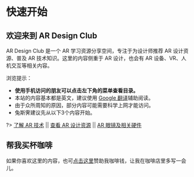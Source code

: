 # 快速开始


## 欢迎来到 AR Design Club

AR Design Club 是一个 AR 学习资源分享空间，专注于为设计师推荐 AR 设计资源、普及 AR 技术知识。这里的内容侧重于 AR 设计，也会有 AR 设备、VR、人机交互等相关内容。

浏览提示：

- **使用手机访问的朋友可以点击左下角的菜单查看目录。**
- 本站的内容基本都是英文，建议使用 [Google 翻译](https://translate.google.com/)辅助阅读。
- 由于众所周知的原因，部分内容可能需要科学上网才能访问。
- 兔斯霁建议先从以下3个内容开始。


?> [了解 AR 技术](/intro-ar)  ||  [查看 AR 设计资源](/resources)  || [AR 眼镜及相关硬件](/devices)



## 帮我买杯咖啡
如果你喜欢这里的内容，也可[点击这里](/donate)赞助我咖啡钱，让我在咖啡店里多写一会儿。


